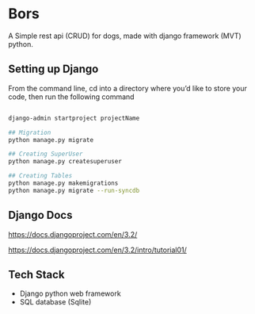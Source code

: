# Bors

A Simple rest api (CRUD) for dogs, made with django framework (MVT) python.

## Setting up Django

From the command line, cd into a directory where you’d like to store your code, then run the following command

```bash

django-admin startproject projectName

## Migration
python manage.py migrate

## Creating SuperUser
python manage.py createsuperuser

## Creating Tables
python manage.py makemigrations
python manage.py migrate --run-syncdb

```

## Django Docs

https://docs.djangoproject.com/en/3.2/

https://docs.djangoproject.com/en/3.2/intro/tutorial01/

## Tech Stack

- Django python web framework
- SQL database (Sqlite)
